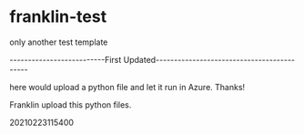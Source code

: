 # franklin-test
only another test template

--------------------------First Updated-------------------------------------------

here would upload a python file and let it run in Azure.
Thanks!

Franklin upload this python files.

20210223115400
